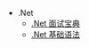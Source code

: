 <!-- _navbar.md -->
<!-- 头部菜单 -->

<!-- - [Home](/) -->

- .Net
  - [.Net 面试宝典](/Net/面试宝典 ".Net面试宝典")
  - [.Net 基础语法](/Net/基础语法 ".基础语法")
